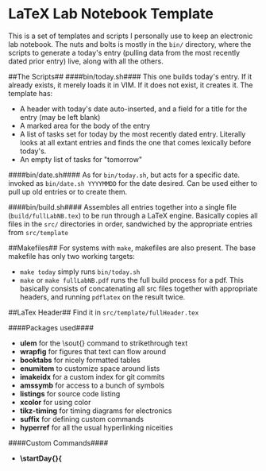 LaTeX Lab Notebook Template
============

This is a set of templates and scripts I personally use to keep an electronic lab notebook.  The nuts and bolts is mostly in the `bin/` directory, where the scripts to generate a today's entry (pulling data from the most recently dated prior entry) live, along with all the others.

##The Scripts##
####bin/today.sh####
This one builds today's entry.  If it already exists, it merely loads it in VIM.  If it does not exist, it creates it.  The template has:

* A header with today's date auto-inserted, and a field for a title for the entry (may be left blank)
* A marked area for the body of the entry
* A list of tasks set for today by the most recently dated entry.  Literally looks at all extant entries and finds the one that comes lexically before today's.
* An empty list of tasks for "tomorrow"

####bin/date.sh####
As for `bin/today.sh`, but acts for a specific date.  invoked as `bin/date.sh YYYYMMDD` for the date desired.  Can be used either to pull up old entries or to create them.

####bin/build.sh####
Assembles all entries together into a single file (`build/fullLabNB.tex`) to be run through a LaTeX engine.  Basically copies all files in the `src/` directories in order, sandwiched by the appropriate entries from `src/template`

##Makefiles##
For systems with `make`, makefiles are also present.  The base makefile has only two working targets:

* `make today` simply runs `bin/today.sh`
* `make` or `make fullLabNB.pdf` runs the full build process for a pdf.  This basically consists of concatenating all src files together with appropriate headers, and running `pdflatex` on the result twice.

##LaTex Header##
Find it in `src/template/fullHeader.tex`

####Packages used####
* **ulem** for the \sout{} command to strikethrough text
* **wrapfig** for figures that text can flow around
* **booktabs** for nicely formatted tables
* **enumitem** to customize space around lists
* **imakeidx** for a custom index for git commits
* **amssymb** for access to a bunch of symbols
* **listings** for source code listing
* **xcolor** for using color
* **tikz-timing** for timing diagrams for electronics
* **suffix** for defining custom commands
* **hyperref** for all the usual hyperlinking niceities

####Custom Commands####
* **\startDay{<date>}{<title>}** starts a <date>'s, with optional <title> also displayed.  Automatically adds a label as "date:<date>" for use with `\ref{}`
* **\commitR{<repository>}{<hash>}** add a formatted commit to the text.  Commits show in colored boxes in the format <repository>:<hash>, and an entry is added to the Git index for this commit.
* **\commitR*{<repository>}{<hash>}** as above, but the repository name isn't added to the text.  The index entry is still made as normal.
* **\commit{<hash>}** add a formatted commit, without referencing any repository.  Still added to the index.
* **\startDone{<date>}** starts a subsection labelled "Today's Tasks <date>:".  Subsection will not be listed in TOC.
* **\startTodo{<date>}** starts a subsection labelled "Tomorrow's Plan <date>:"  Subsection will not be listed in TOC.
* **\todo{<title>}{<description>}** Makes an todo-list item with an unchecked box.  Format is a bold-faced <title> followed by a paragraph <description>.
* **\tdcheck{<title>}{<description>}** As above, but with a green crossed out checkbox.
* **\tdfail{<title>}{<description>}** As above, but with a red checkbox with a red dash in it

####Title Page####
It also insert a title page, with `\title` set as "Lab Notebook", `\author` "Zach Smith", and `\date{\today}`.

##Possible Changes##
* Use LaTeX's `\input{}` instead of doing `cat` in the shell to combine entries
* Make the author and title load from an external, untracked file for portability
